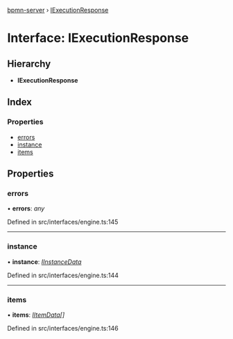 [bpmn-server](../README.md) › [IExecutionResponse](iexecutionresponse.md)

# Interface: IExecutionResponse

## Hierarchy

* **IExecutionResponse**

## Index

### Properties

* [errors](iexecutionresponse.md#errors)
* [instance](iexecutionresponse.md#instance)
* [items](iexecutionresponse.md#items)

## Properties

###  errors

• **errors**: *any*

Defined in src/interfaces/engine.ts:145

___

###  instance

• **instance**: *[IInstanceData](iinstancedata.md)*

Defined in src/interfaces/engine.ts:144

___

###  items

• **items**: *[IItemData](iitemdata.md)[]*

Defined in src/interfaces/engine.ts:146
